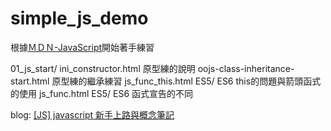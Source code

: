 
# simple_js_demo
根據[ＭＤＮ-JavaScript](https://developer.mozilla.org/zh-CN/docs/Learn/JavaScript)開始著手練習


01_js_start/
ini_constructor.html 原型練的說明
oojs-class-inheritance-start.html 原型練的繼承練習
js_func_this.html  ES5/ ES6 this的問題與箭頭函式的使用 
js_func.html ES5/ ES6 函式宣告的不同

blog:
[[JS] javascript 新手上路與概念筆記](https://yumememooo.github.io/2021/02/20/js-start/)